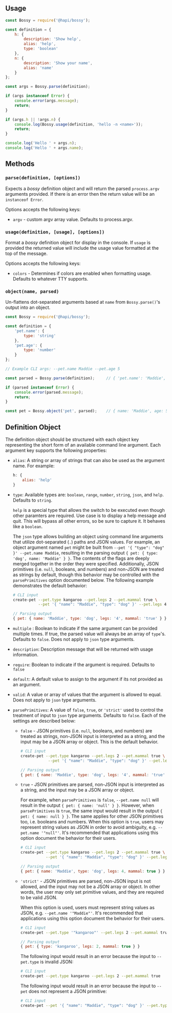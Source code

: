 
## Usage

```js
const Bossy = require('@hapi/bossy');

const definition = {
    h: {
        description: 'Show help',
        alias: 'help',
        type: 'boolean'
    },
    n: {
        description: 'Show your name',
        alias: 'name'
    }
};

const args = Bossy.parse(definition);

if (args instanceof Error) {
    console.error(args.message);
    return;
}

if (args.h || !args.n) {
    console.log(Bossy.usage(definition, 'hello -n <name>'));
    return;
}

console.log('Hello ' + args.n);
console.log('Hello ' + args.name);
```

## Methods

### `parse(definition, [options])`

Expects a *bossy* definition object and will return the parsed `process.argv` arguments provided.  If there is an error
then the return value will be an `instanceof Error`.

Options accepts the following keys:
* `argv` - custom argv array value.  Defaults to process.argv.

### `usage(definition, [usage], [options])`

Format a  *bossy* definition object for display in the console.  If `usage` is provided the returned value will
include the usage value formatted at the top of the message.

Options accepts the following keys:
* `colors` - Determines if colors are enabled when formatting usage.  Defaults to whatever TTY supports.

### `object(name, parsed)`

Un-flattens dot-separated arguments based at `name` from `Bossy.parse()`'s output into an object.

```js
const Bossy = require('@hapi/bossy');

const definition = {
    'pet.name': {
        type: 'string'
    },
    'pet.age': {
        type: 'number'
    }
};

// Example CLI args: --pet.name Maddie --pet.age 5

const parsed = Bossy.parse(definition);     // { 'pet.name': 'Maddie', 'pet.age': 5 }

if (parsed instanceof Error) {
    console.error(parsed.message);
    return;
}

const pet = Bossy.object('pet', parsed);    // { name: 'Maddie', age: 5 }
```

## Definition Object

The definition object should be structured with each object key representing the short form of an available command
line argument.  Each argument key supports the following properties:

* `alias`: A string or array of strings that can also be used as the argument name.  For example:

    ```js
    h: {
        alias: 'help'
    }
    ```

* `type`: Available types are: `boolean`, `range`, `number`, `string`, `json`, and `help`.  Defaults to `string`.

    `help` is a special type that allows the switch to be executed even though
    other paramters are required. Use case is to display a help message and
    quit. This will bypass all other errors, so be sure to capture it. It
    behaves like a `boolean`.

    The `json` type allows building an object using command line arguments that utilize
    dot-separated (`.`) paths and JSON values. For example, an object argument named
    `pet` might be built from `--pet '{ "type": "dog" }' --pet.name Maddie`, resulting in
    the parsing output `{ pet: { type: 'dog', name: 'Maddie' } }`.  The contents of the
    flags are deeply merged together in the order they were specified.  Additionally,
    JSON primitives (i.e. `null`, booleans, and numbers) and non-JSON are treated as strings
    by default, though this behavior may be controlled with the `parsePrimitives` option
    documented below.  The following example demonstrates the default behavior:

    ```sh
    # CLI input
    create-pet --pet.type kangaroo --pet.legs 2 --pet.mammal true \
               --pet '{ "name": "Maddie", "type": "dog" }' --pet.legs 4
    ```
    ```js
    // Parsing output
    { pet: { name: 'Maddie', type: 'dog', legs: '4', mammal: 'true' } }
    ```

* `multiple` : Boolean to indicate if the same argument can be provided multiple times. If true, the parsed value
will always be an array of `type`'s. Defaults to `false`. Does not apply to `json` type arguments.

* `description`: Description message that will be returned with usage information.

* `require`: Boolean to indicate if the argument is required.  Defaults to `false`

* `default`: A default value to assign to the argument if its not provided as an argument.

* `valid`: A value or array of values that the argument is allowed to equal. Does not apply to `json` type arguments.

* `parsePrimitives`: A value of `false`, `true`, or `'strict'` used to control the treatment of input to `json` type arguments.  Defaults to `false`.  Each of the settings are described below:

  - `false` - JSON primitives (i.e. `null`, booleans, and numbers) are treated as strings, non-JSON input is interpreted as a string, and the input may be a JSON array or object.  This is the default behavior.

    ```sh
    # CLI input
    create-pet --pet.type kangaroo --pet.legs 2 --pet.mammal true \
                --pet '{ "name": "Maddie", "type": "dog" }' --pet.legs 4
    ```
    ```js
    // Parsing output
    { pet: { name: 'Maddie', type: 'dog', legs: '4', mammal: 'true' } }
    ```

  - `true` - JSON primitives are parsed, non-JSON input is interpreted as a string, and the input may be a JSON array or object.

    For example, when `parsePrimitives` is `false`, `--pet.name null` will result in the output `{ pet: { name: 'null' } }`.  However, when `parsePrimitives` is `true`, the same input would result in the output `{ pet: { name: null } }`.  The same applies for other JSON primitives too, i.e. booleans and numbers.  When this option is `true`, users may represent string values as JSON in order to avoid ambiguity, e.g. `--pet.name '"null"'`.  It's recommended that applications using this option document the behavior for their users.

    ```sh
    # CLI input
    create-pet --pet.type kangaroo --pet.legs 2 --pet.mammal true \
               --pet '{ "name": "Maddie", "type": "dog" }' --pet.legs 4
    ```
    ```js
    // Parsing output
    { pet: { name: 'Maddie', type: 'dog', legs: 4, mammal: true } }
    ```

  - `'strict'` - JSON primitives are parsed, non-JSON input is not allowed, and the input may not be a JSON array or object.  In other words, the user may only set primitive values, and they are required to be valid JSON.

    When this option is used, users must represent string values as JSON, e.g. `--pet.name '"Maddie"'`.  It's recommended that applications using this option document the behavior for their users.

    ```sh
    # CLI input
    create-pet --pet.type '"kangaroo"' --pet.legs 2 --pet.mammal true
    ```
    ```js
    // Parsing output
    { pet: { type: 'kangaroo', legs: 2, mammal: true } }
    ```

    The following input would result in an error because the input to `--pet.type` is invalid JSON:

    ```sh
    # CLI input
    create-pet --pet.type kangaroo --pet.legs 2 --pet.mammal true
    ```

    The following input would result in an error because the input to `--pet` does not represent a JSON primitive:

    ```sh
    # CLI input
    create-pet --pet '{ "name": "Maddie", "type": "dog" }' --pet.type '"kangaroo"'
    ```
